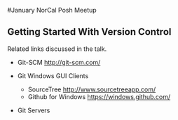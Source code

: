 #January NorCal Posh Meetup

## Getting Started With Version Control

Related links discussed in the talk.

- Git-SCM http://git-scm.com/
- Git Windows GUI Clients
	- SourceTree http://www.sourcetreeapp.com/
	- Github for Windows https://windows.github.com/

- Git Servers
